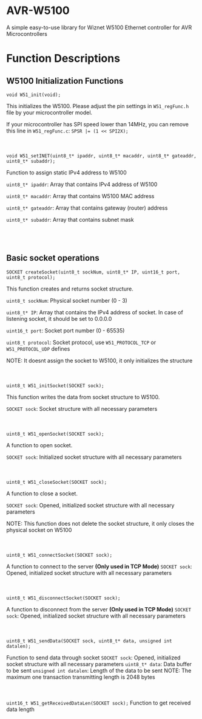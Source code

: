 # AVR-W5100
A simple easy-to-use library for Wiznet W5100 Ethernet controller for AVR Microcontrollers


# Function Descriptions
## W5100 Initialization Functions
```void W51_init(void);```

This initializes the W5100. Please adjust the pin settings in ```W51_regFunc.h``` file by your microcontroller model. 

If your microcontroller has SPI speed lower than 14MHz, you can remove this line in ```W51_regFunc.c```: ```SPSR |= (1 << SPI2X);```
<br><br><br><br>
```void W51_setINET(uint8_t* ipaddr, uint8_t* macaddr, uint8_t* gateaddr, uint8_t* subaddr);```

Function to assign static IPv4 address to W5100

```uint8_t* ipaddr```: Array that contains IPv4 address of W5100

```uint8_t* macaddr```: Array that contains W5100 MAC address

```uint8_t* gateaddr```: Array that contains gateway (router) address

```uint8_t* subaddr```: Array that contains subnet mask
<br><br><br><br>
## Basic socket operations
``` SOCKET createSocket(uint8_t sockNum, uint8_t* IP, uint16_t port, uint8_t protocol); ```

This function creates and returns socket structure.

```uint8_t sockNum```: Physical socket number (0 - 3)

```uint8_t* IP```: Array that contains the IPv4 address of socket. In case of listening socket, it should be set to 0.0.0.0

```uint16_t port```: Socket port number (0 - 65535)

```uint8_t protocol```: Socket protocol, use ```W51_PROTOCOL_TCP``` or ```W51_PROTOCOL_UDP``` defines

NOTE: It doesnt assign the socket to W5100, it only initializes the structure
<br><br><br><br>
```uint8_t W51_initSocket(SOCKET sock);```

This function writes the data from socket structure to W5100.

```SOCKET sock```: Socket structure with all necessary parameters
<br><br><br><br>
```uint8_t W51_openSocket(SOCKET sock);```

A function to open socket.

```SOCKET sock```: Initialized socket structure with all necessary parameters
<br><br><br><br>
```uint8_t W51_closeSocket(SOCKET sock);```

A function to close a socket.

```SOCKET sock```: Opened, initialized socket structure with all necessary parameters

NOTE: This function does not delete the socket structure, it only closes the physical socket on W5100
<br><br><br><br>
```uint8_t W51_connectSocket(SOCKET sock);```

A function to connect to the server **(Only used in TCP Mode)**
```SOCKET sock```: Opened, initialized socket structure with all necessary parameters
<br><br><br><br>
```uint8_t W51_disconnectSocket(SOCKET sock);```

A function to disconnect from the server **(Only used in TCP Mode)**
```SOCKET sock```: Opened, initialized socket structure with all necessary parameters
<br><br><br><br>
```uint8_t W51_sendData(SOCKET sock, uint8_t* data, unsigned int datalen);```

Function to send data through socket
```SOCKET sock```: Opened, initialized socket structure with all necessary parameters
```uint8_t* data```: Data buffer to be sent
```unsigned int datalen```: Length of the data to be sent
NOTE: The maximum one transaction transmitting length is 2048 bytes
<br><br><br><br>
```uint16_t W51_getReceivedDataLen(SOCKET sock);```
Function to get received data length
